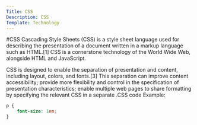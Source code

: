 ```yaml
---
Title: CSS
Description: CSS
Template: Technology
---
```


#CSS
Cascading Style Sheets (CSS) is a style sheet language used for describing the presentation of a document written in a markup language such as HTML.[1] CSS is a cornerstone technology of the World Wide Web, alongside HTML and JavaScript.

CSS is designed to enable the separation of presentation and content, including layout, colors, and fonts.[3] This separation can improve content accessibility; provide more flexibility and control in the specification of presentation characteristics; enable multiple web pages to share formatting by specifying the relevant CSS in a separate .CSS code Example:
```css
p {
    font-size: 1em;
}

```
